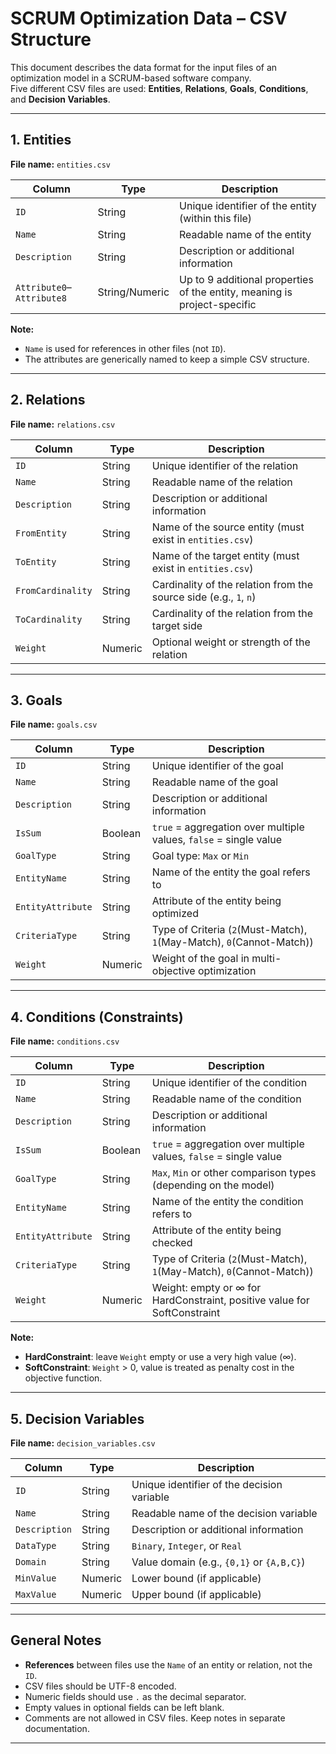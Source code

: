 # SCRUM Optimization Data – CSV Structure

This document describes the data format for the input files of an optimization model in a SCRUM-based software company.  
Five different CSV files are used: **Entities**, **Relations**, **Goals**, **Conditions**, and **Decision Variables**.

---

## 1. Entities

**File name:** `entities.csv`

| Column          | Type    | Description |
|-----------------|---------|-------------|
| `ID`            | String  | Unique identifier of the entity (within this file) |
| `Name`          | String  | Readable name of the entity |
| `Description`   | String  | Description or additional information |
| `Attribute0`–`Attribute8` | String/Numeric | Up to 9 additional properties of the entity, meaning is project-specific |

**Note:**  
- `Name` is used for references in other files (not `ID`).  
- The attributes are generically named to keep a simple CSV structure.  

---

## 2. Relations

**File name:** `relations.csv`

| Column           | Type    | Description |
|------------------|---------|-------------|
| `ID`             | String  | Unique identifier of the relation |
| `Name`           | String  | Readable name of the relation |
| `Description`    | String  | Description or additional information |
| `FromEntity`     | String  | Name of the source entity (must exist in `entities.csv`) |
| `ToEntity`       | String  | Name of the target entity (must exist in `entities.csv`) |
| `FromCardinality`| String  | Cardinality of the relation from the source side (e.g., `1`, `n`) |
| `ToCardinality`  | String  | Cardinality of the relation from the target side |
| `Weight`         | Numeric | Optional weight or strength of the relation |

---

## 3. Goals

**File name:** `goals.csv`

| Column           | Type    | Description |
|------------------|---------|-------------|
| `ID`             | String  | Unique identifier of the goal |
| `Name`           | String  | Readable name of the goal |
| `Description`    | String  | Description or additional information |
| `IsSum`          | Boolean | `true` = aggregation over multiple values, `false` = single value |
| `GoalType`       | String  | Goal type: `Max` or `Min` |
| `EntityName`     | String  | Name of the entity the goal refers to |
| `EntityAttribute`| String  | Attribute of the entity being optimized |
| `CriteriaType`   | String  | Type of Criteria (`2`(Must-Match), `1`(May-Match), `0`(Cannot-Match)) |
| `Weight`         | Numeric | Weight of the goal in multi-objective optimization |

---

## 4. Conditions (Constraints)

**File name:** `conditions.csv`

| Column           | Type    | Description |
|------------------|---------|-------------|
| `ID`             | String  | Unique identifier of the condition |
| `Name`           | String  | Readable name of the condition |
| `Description`    | String  | Description or additional information |
| `IsSum`          | Boolean | `true` = aggregation over multiple values, `false` = single value |
| `GoalType`       | String  | `Max`, `Min` or other comparison types (depending on the model) |
| `EntityName`     | String  | Name of the entity the condition refers to |
| `EntityAttribute`| String  | Attribute of the entity being checked |
| `CriteriaType`   | String  | Type of Criteria (`2`(Must-Match), `1`(May-Match), `0`(Cannot-Match)) |
| `Weight`         | Numeric | Weight: empty or ∞ for HardConstraint, positive value for SoftConstraint |

**Note:**  
- **HardConstraint**: leave `Weight` empty or use a very high value (∞).  
- **SoftConstraint**: `Weight` > 0, value is treated as penalty cost in the objective function.

---

## 5. Decision Variables

**File name:** `decision_variables.csv`

| Column        | Type    | Description |
|---------------|---------|-------------|
| `ID`          | String  | Unique identifier of the decision variable |
| `Name`        | String  | Readable name of the decision variable |
| `Description` | String  | Description or additional information |
| `DataType`    | String  | `Binary`, `Integer`, or `Real` |
| `Domain`      | String  | Value domain (e.g., `{0,1}` or `{A,B,C}`) |
| `MinValue`    | Numeric | Lower bound (if applicable) |
| `MaxValue`    | Numeric | Upper bound (if applicable) |

---

## General Notes

- **References** between files use the `Name` of an entity or relation, not the `ID`.  
- CSV files should be UTF-8 encoded.  
- Numeric fields should use `.` as the decimal separator.  
- Empty values in optional fields can be left blank.  
- Comments are not allowed in CSV files. Keep notes in separate documentation.

---
